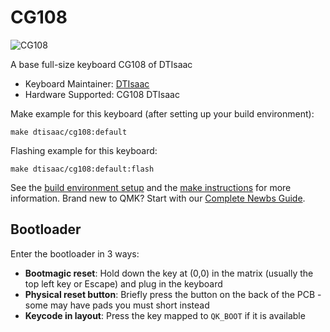 # CG108

![CG108](https://i.imgur.com/AUqkNhEh.jpg)

A base full-size keyboard CG108 of DTIsaac

* Keyboard Maintainer: [DTIsaac](https://github.com/daotakisaac)
* Hardware Supported: CG108 DTIsaac

Make example for this keyboard (after setting up your build environment):

    make dtisaac/cg108:default

Flashing example for this keyboard:

    make dtisaac/cg108:default:flash

See the [build environment setup](https://docs.qmk.fm/#/getting_started_build_tools) and the [make instructions](https://docs.qmk.fm/#/getting_started_make_guide) for more information. Brand new to QMK? Start with our [Complete Newbs Guide](https://docs.qmk.fm/#/newbs).

## Bootloader

Enter the bootloader in 3 ways:

* **Bootmagic reset**: Hold down the key at (0,0) in the matrix (usually the top left key or Escape) and plug in the keyboard
* **Physical reset button**: Briefly press the button on the back of the PCB - some may have pads you must short instead
* **Keycode in layout**: Press the key mapped to `QK_BOOT` if it is available
